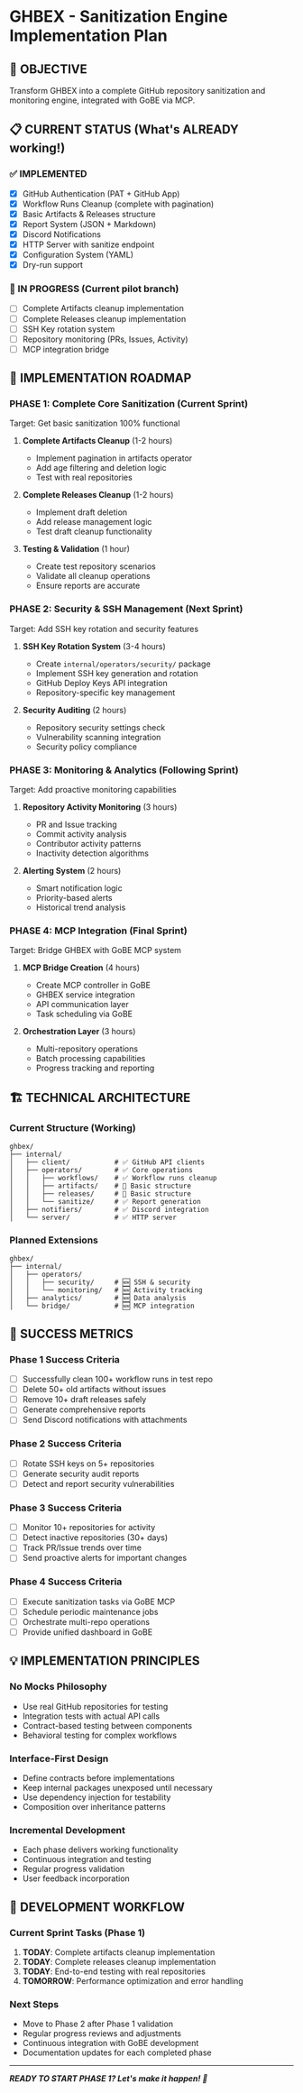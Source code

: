# GHBEX - Sanitization Engine Implementation Plan

## 🎯 OBJECTIVE

Transform GHBEX into a complete GitHub repository sanitization and monitoring engine, integrated with GoBE via MCP.

## 📋 CURRENT STATUS (What's ALREADY working!)

### ✅ IMPLEMENTED

- [x] GitHub Authentication (PAT + GitHub App)
- [x] Workflow Runs Cleanup (complete with pagination)
- [x] Basic Artifacts & Releases structure
- [x] Report System (JSON + Markdown)
- [x] Discord Notifications
- [x] HTTP Server with sanitize endpoint
- [x] Configuration System (YAML)
- [x] Dry-run support

### 🔄 IN PROGRESS (Current pilot branch)

- [ ] Complete Artifacts cleanup implementation
- [ ] Complete Releases cleanup implementation
- [ ] SSH Key rotation system
- [ ] Repository monitoring (PRs, Issues, Activity)
- [ ] MCP integration bridge

## 🚀 IMPLEMENTATION ROADMAP

### PHASE 1: Complete Core Sanitization (Current Sprint)

Target: Get basic sanitization 100% functional

1. **Complete Artifacts Cleanup** (1-2 hours)
   - Implement pagination in artifacts operator
   - Add age filtering and deletion logic
   - Test with real repositories

2. **Complete Releases Cleanup** (1-2 hours)
   - Implement draft deletion
   - Add release management logic
   - Test draft cleanup functionality

3. **Testing & Validation** (1 hour)
   - Create test repository scenarios
   - Validate all cleanup operations
   - Ensure reports are accurate

### PHASE 2: Security & SSH Management (Next Sprint)

Target: Add SSH key rotation and security features

1. **SSH Key Rotation System** (3-4 hours)
   - Create `internal/operators/security/` package
   - Implement SSH key generation and rotation
   - GitHub Deploy Keys API integration
   - Repository-specific key management

2. **Security Auditing** (2 hours)
   - Repository security settings check
   - Vulnerability scanning integration
   - Security policy compliance

### PHASE 3: Monitoring & Analytics (Following Sprint)

Target: Add proactive monitoring capabilities

1. **Repository Activity Monitoring** (3 hours)
   - PR and Issue tracking
   - Commit activity analysis
   - Contributor activity patterns
   - Inactivity detection algorithms

2. **Alerting System** (2 hours)
   - Smart notification logic
   - Priority-based alerts
   - Historical trend analysis

### PHASE 4: MCP Integration (Final Sprint)

Target: Bridge GHBEX with GoBE MCP system

1. **MCP Bridge Creation** (4 hours)
   - Create MCP controller in GoBE
   - GHBEX service integration
   - API communication layer
   - Task scheduling via GoBE

2. **Orchestration Layer** (3 hours)
   - Multi-repository operations
   - Batch processing capabilities
   - Progress tracking and reporting

## 🏗️ TECHNICAL ARCHITECTURE

### Current Structure (Working)

```plaintext
ghbex/
├── internal/
│   ├── client/           # ✅ GitHub API clients
│   ├── operators/        # ✅ Core operations
│   │   ├── workflows/    # ✅ Workflow runs cleanup
│   │   ├── artifacts/    # 🔄 Basic structure
│   │   ├── releases/     # 🔄 Basic structure
│   │   └── sanitize/     # ✅ Report generation
│   ├── notifiers/        # ✅ Discord integration
│   └── server/           # ✅ HTTP server
```

### Planned Extensions

```plaintext
ghbex/
├── internal/
│   ├── operators/
│   │   ├── security/     # 🆕 SSH & security
│   │   └── monitoring/   # 🆕 Activity tracking
│   ├── analytics/        # 🆕 Data analysis
│   └── bridge/           # 🆕 MCP integration
```

## 🎯 SUCCESS METRICS

### Phase 1 Success Criteria

- [ ] Successfully clean 100+ workflow runs in test repo
- [ ] Delete 50+ old artifacts without issues
- [ ] Remove 10+ draft releases safely
- [ ] Generate comprehensive reports
- [ ] Send Discord notifications with attachments

### Phase 2 Success Criteria

- [ ] Rotate SSH keys on 5+ repositories
- [ ] Generate security audit reports
- [ ] Detect and report security vulnerabilities

### Phase 3 Success Criteria

- [ ] Monitor 10+ repositories for activity
- [ ] Detect inactive repositories (30+ days)
- [ ] Track PR/Issue trends over time
- [ ] Send proactive alerts for important changes

### Phase 4 Success Criteria

- [ ] Execute sanitization tasks via GoBE MCP
- [ ] Schedule periodic maintenance jobs
- [ ] Orchestrate multi-repo operations
- [ ] Provide unified dashboard in GoBE

## 💡 IMPLEMENTATION PRINCIPLES

### No Mocks Philosophy

- Use real GitHub repositories for testing
- Integration tests with actual API calls
- Contract-based testing between components
- Behavioral testing for complex workflows

### Interface-First Design

- Define contracts before implementations
- Keep internal packages unexposed until necessary
- Use dependency injection for testability
- Composition over inheritance patterns

### Incremental Development

- Each phase delivers working functionality
- Continuous integration and testing
- Regular progress validation
- User feedback incorporation

## 🔧 DEVELOPMENT WORKFLOW

### Current Sprint Tasks (Phase 1)

1. **TODAY**: Complete artifacts cleanup implementation
2. **TODAY**: Complete releases cleanup implementation
3. **TODAY**: End-to-end testing with real repositories
4. **TOMORROW**: Performance optimization and error handling

### Next Steps

- Move to Phase 2 after Phase 1 validation
- Regular progress reviews and adjustments
- Continuous integration with GoBE development
- Documentation updates for each completed phase

---

***READY TO START PHASE 1? Let's make it happen! 🚀***
